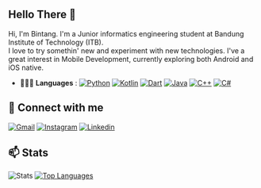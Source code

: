 <!--
**bintangfrnz/bintangfrnz** is a ✨ _special_ ✨ repository because its `README.md` (this file) appears on your GitHub profile.

Here are some ideas to get you started:

- 🔭 I’m currently working on ...
- 🌱 I’m currently learning ...
- 👯 I’m looking to collaborate on ...
- 🤔 I’m looking for help with ...
- 💬 Ask me about ...
- 📫 How to reach me: ...
- 😄 Pronouns: ...
- ⚡ Fun fact: ...
-->

## Hello There 👋
Hi, I'm Bintang. 
I'm a Junior informatics engineering student at Bandung Institute of Technology (ITB).<br>
I love to try somethin' new and experiment with new technologies. I've a great interest in Mobile Development, currently exploring both Android and iOS native.

<!-- References: https://devdocs.io/-->
- 💁🏽‍♂️ **Languages** :
[![Python](https://img.shields.io/badge/-Python-black?style=flat&logo=Python&link=https://www.python.org/)](https://www.python.org/)
[![Kotlin](https://img.shields.io/badge/-Kotlin-black?style=flat&logo=Kotlin&link=https://kotlinlang.org/)](https://kotlinlang.org/)
[![Dart](https://img.shields.io/badge/-Dart-black?style=flat&logo=Dart&link=https://dart.dev/)](https://dart.dev/)
[![Java](https://img.shields.io/badge/-Java-black?style=flat&logo=Java&link=https://www.java.com/)](https://www.java.com/)
[![C++](https://img.shields.io/badge/-C++-black?style=flat&logo=C%2B%2B&link=https://devdocs.io/cpp/)](https://devdocs.io/cpp/)
[![C#](https://img.shields.io/badge/-C%23-black?style=flat&logo=C-sharp&link=https://www.python.org/)](https://www.python.org/)
<!--
[![C](https://img.shields.io/badge/-C-black?style=flat&logo=C&link=https://devdocs.io/c/)](https://devdocs.io/c/)
[![HTML](https://img.shields.io/badge/-HTML-black?style=flat&logo=HTML5&link=https://devdocs.io/html/)](https://devdocs.io/html/)
[![CSS](https://img.shields.io/badge/-CSS-black?style=flat&logo=CSS3&link=https://devdocs.io/css/)](https://devdocs.io/css/)
[![Javascript](https://img.shields.io/badge/-JS-black?style=flat&logo=Javascript&link=https://devdocs.io/javascript/)](https://devdocs.io/javascript/)
-->

<!-- OTW
[![GO](https://img.shields.io/badge/-Go-black?style=flat&logo=Go&link=https://golang.org/)](https://golang.org/)
-->

<!--
- 🧩 **Frameworks** :
[![Flutter](https://img.shields.io/badge/-Flutter-black?style=flat&logo=Flutter&link=https://flutter.dev/)](https://flutter.dev/)
[![Flask](https://img.shields.io/badge/-Flask-black?style=flat&logo=Flask&link=https://flask.palletsprojects.com/en/2.0.x/)](https://flask.palletsprojects.com/en/2.0.x/)
[![OpenCV](https://img.shields.io/badge/-OpenCV-black?style=flat&logo=OpenCV&link=https://opencv.org/)](https://opencv.org/)
-->

<!--
[![Bootstrap](https://img.shields.io/badge/-Bootstrap-black?style=flat&logo=Bootstrap&link=https://getbootstrap.com/)](https://getbootstrap.com/)
[![React](https://img.shields.io/badge/-React-black?style=flat&logo=React&link=https://reactjs.org/)](https://reactjs.org/)
-->

<!--
- ✨ **DB** :
[![MySQL](https://img.shields.io/badge/-MySQL-black?style=flat&logo=MySQL&link=https://www.mysql.com/)](https://www.mysql.com/)
[![PostgreSQL](https://img.shields.io/badge/-PostgreSQL-black?style=flat&logo=PostgreSQL&link=https://www.postgresql.org/)](https://www.postgresql.org/)
-->

<!--
- 🔭 **Microcontroller** :
[![ESP32](https://img.shields.io/badge/-ESP32-black?style=flat&logo=Arduino&link=http://esp32.net/)](http://esp32.net/)
[![Arduino](https://img.shields.io/badge/-Arduino-black?style=flat&logo=Arduino&link=https://www.arduino.cc/)](https://www.arduino.cc/)
-->

## 💬 Connect with me
[![Gmail](https://img.shields.io/badge/-Bintang_Fajarianto-D44638?style=flat&logo=Gmail&logoColor=EEEEEE&link=mailto:13519138@std.stei.itb.ac.id)](mailto:13519138@std.stei.itb.ac.id)
[![Instagram](https://img.shields.io/badge/-@bintangfrnz__-E1306C?style=flat&logo=instagram&logoColor=EEEEEE&link=https://instagram.com/bintangfrnz_/)](https://instagram.com/bintangfrnz_)
[![Linkedin](https://img.shields.io/badge/-Bintang_Fajarianto-blue?style=flat&logo=Linkedin&logoColor=EEEEEE&link=https://www.linkedin.com/in/bintangfajarianto)](https://www.linkedin.com/in/bintangfajarianto)
<!--
[![Website](https://img.shields.io/badge/-frnzoshi.tech-405DE6?style=flat&logo=React&logoColor=EEEEEE&link=http://frnzoshi.tech)](http://google.com)
-->

## 📫 Stats
![Stats](https://github-readme-stats.vercel.app/api?username=bintangfrnz&hide=issues,stars&show_icons=true&theme=react)
[![Top Languages](https://github-readme-stats.vercel.app/api/top-langs/?username=bintangfrnz&layout=compact&theme=react)](https://github.com/bintangfrnz/bintangfrnz)
